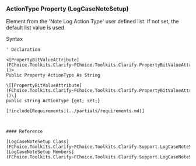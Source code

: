 ﻿### ActionType Property (LogCaseNoteSetup)

Element from the 'Note Log Action Type' user defined list. If not set, the default list value is used.

Syntax

```vbnet
' Declaration

<[PropertyBitValueAttribute](FChoice.Toolkits.Clarify~FChoice.Toolkits.Clarify.PropertyBitValueAttribute.md)()>
Public Property ActionType As String

\[[PropertyBitValueAttribute](FChoice.Toolkits.Clarify~FChoice.Toolkits.Clarify.PropertyBitValueAttribute.md)()\]
public string ActionType {get; set;}

[!include[Requirements](../partials/requirements.md)]



#### Reference

[LogCaseNoteSetup Class](FChoice.Toolkits.Clarify~FChoice.Toolkits.Clarify.Support.LogCaseNoteSetup.md)  
[LogCaseNoteSetup Members](FChoice.Toolkits.Clarify~FChoice.Toolkits.Clarify.Support.LogCaseNoteSetup_members.md)